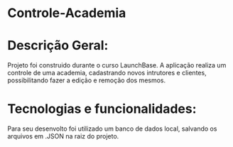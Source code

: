 # Controle-Academia
# Descrição Geral:
Projeto foi construido durante o curso LaunchBase. A aplicação realiza um controle de uma academia, cadastrando novos intrutores e clientes, 
possibilitando fazer a edição e remoção dos mesmos.
# Tecnologias e funcionalidades:
Para seu desenvolto foi utilizado um banco de dados local, salvando os arquivos em .JSON na raiz do projeto.
